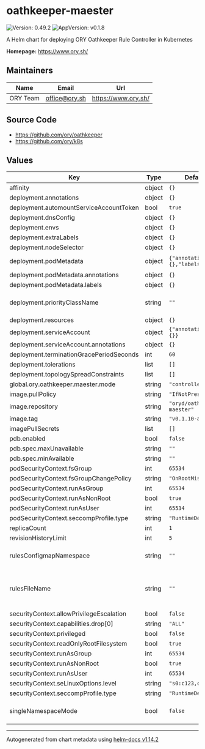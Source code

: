 # oathkeeper-maester

![Version: 0.49.2](https://img.shields.io/badge/Version-0.49.2-informational?style=flat-square) ![AppVersion: v0.1.8](https://img.shields.io/badge/AppVersion-v0.1.8-informational?style=flat-square)

A Helm chart for deploying ORY Oathkeeper Rule Controller in Kubernetes

**Homepage:** <https://www.ory.sh/>

## Maintainers

| Name | Email | Url |
| ---- | ------ | --- |
| ORY Team | <office@ory.sh> | <https://www.ory.sh/> |

## Source Code

* <https://github.com/ory/oathkeeper>
* <https://github.com/ory/k8s>

## Values

| Key | Type | Default | Description |
|-----|------|---------|-------------|
| affinity | object | `{}` |  |
| deployment.annotations | object | `{}` | Configure annotations. |
| deployment.automountServiceAccountToken | bool | `true` |  |
| deployment.dnsConfig | object | `{}` | Configure pod dnsConfig. |
| deployment.envs | object | `{}` | Configure environment variables. |
| deployment.extraLabels | object | `{}` | Deployment level extra labels |
| deployment.nodeSelector | object | `{}` | Node labels for pod assignment. |
| deployment.podMetadata | object | `{"annotations":{},"labels":{}}` | Specify pod metadata, this metadata is added directly to the pod, and not higher objects |
| deployment.podMetadata.annotations | object | `{}` | Extra pod level annotations |
| deployment.podMetadata.labels | object | `{}` | Extra pod level labels |
| deployment.priorityClassName | string | `""` | Pod priority https://kubernetes.io/docs/concepts/configuration/pod-priority-preemption/ |
| deployment.resources | object | `{}` |  |
| deployment.serviceAccount | object | `{"annotations":{}}` | Configure service account |
| deployment.serviceAccount.annotations | object | `{}` | Annotations to add to the service account |
| deployment.terminationGracePeriodSeconds | int | `60` |  |
| deployment.tolerations | list | `[]` | Configure node tolerations. |
| deployment.topologySpreadConstraints | list | `[]` | Configure pod topologySpreadConstraints. |
| global.ory.oathkeeper.maester.mode | string | `"controller"` |  |
| image.pullPolicy | string | `"IfNotPresent"` | Image pull policy |
| image.repository | string | `"oryd/oathkeeper-maester"` | ORY Oathkeeper Rule Controller image |
| image.tag | string | `"v0.1.10-amd64"` | ORY Oathkeeper Rule Controller version |
| imagePullSecrets | list | `[]` | Image pull secrets |
| pdb.enabled | bool | `false` |  |
| pdb.spec.maxUnavailable | string | `""` |  |
| pdb.spec.minAvailable | string | `""` |  |
| podSecurityContext.fsGroup | int | `65534` |  |
| podSecurityContext.fsGroupChangePolicy | string | `"OnRootMismatch"` |  |
| podSecurityContext.runAsGroup | int | `65534` |  |
| podSecurityContext.runAsNonRoot | bool | `true` |  |
| podSecurityContext.runAsUser | int | `65534` |  |
| podSecurityContext.seccompProfile.type | string | `"RuntimeDefault"` |  |
| replicaCount | int | `1` | Number of controller replicas in deployment mode |
| revisionHistoryLimit | int | `5` | Number of revisions kept in history |
| rulesConfigmapNamespace | string | `""` | Defines the Namespace in which the ConfigMap is stored. Defaults to the same Namespace as the ORY Maester Helm release. |
| rulesFileName | string | `""` | Defines the name of the single root-level ConfigMap key used to store the entire array of Access Rules. When the ConfigMap is mounted in the Oathkeeper Pod, this becomes also the filename of the "rules file" to the Oathkeeper process. Defaults to `access-rules.json`. |
| securityContext.allowPrivilegeEscalation | bool | `false` |  |
| securityContext.capabilities.drop[0] | string | `"ALL"` |  |
| securityContext.privileged | bool | `false` |  |
| securityContext.readOnlyRootFilesystem | bool | `true` |  |
| securityContext.runAsGroup | int | `65534` |  |
| securityContext.runAsNonRoot | bool | `true` |  |
| securityContext.runAsUser | int | `65534` |  |
| securityContext.seLinuxOptions.level | string | `"s0:c123,c456"` |  |
| securityContext.seccompProfile.type | string | `"RuntimeDefault"` |  |
| singleNamespaceMode | bool | `false` | Single namespace mode. If enabled the controller will watch for resources only from namespace it is deployed in, ignoring others |

----------------------------------------------
Autogenerated from chart metadata using [helm-docs v1.14.2](https://github.com/norwoodj/helm-docs/releases/v1.14.2)
